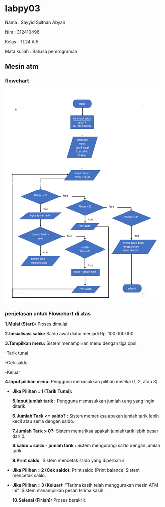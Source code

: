 # labpy03
Nama : Sayyid Sulthan Abyan <p>
Nim : 312410496 <p>
Kelas : TI.24.A.5 <p>
Mata kuliah : Bahasa pemrograman <p>
## Mesin atm
### flowchart 
![gambar1](screenshot/ft1.png)
![gambar1](screenshot/ft2.png)
### penjelasan untuk Flowchart di atas
**1.Mulai (Start):** Proses dimulai. <p>
**2.Inisialisasi saldo:** Saldo awal diatur menjadi Rp. 100.000.000. <p>
**3.Tampilkan menu:** Sistem menampilkan menu dengan tiga opsi: <p>
-Tarik tunai <p>
-Cek saldo <p>
-Keluar <p>
**4.Input pilihan menu:** Pengguna memasukkan pilihan mereka (1, 2, atau 3). <p>
- **Jika Pilihan = 1 (Tarik Tunai):** <p>
**5.Input jumlah tarik :** Pengguna memasukkan jumlah uang yang ingin ditarik. <p>
**6.Jumlah Tarik <= saldo? :** Sistem memeriksa apakah jumlah tarik lebih kecil atau sama dengan saldo. <p>
**7.Jumlah Tarik > 0?:** Sistem memeriksa apakah jumlah tarik lebih besar dari 0. <p>
**8.saldo = saldo - jumlah tarik :** Sistem mengurangi saldo dengan jumlah tarik. <p>
**9.Print saldo :** Sistem mencetak saldo yang diperbarui. <p>
- **Jika Pilihan = 2 (Cek saldo):** Print saldo (Print balance):Sistem mencetak saldo. <p>
- **Jika Pilihan = 3 (Keluar):** "Terima kasih telah menggunakan mesin ATM ini" :Sistem menampilkan pesan terima kasih. <p>
**10.Selesai (Finish):** Proses berakhir. <p>
